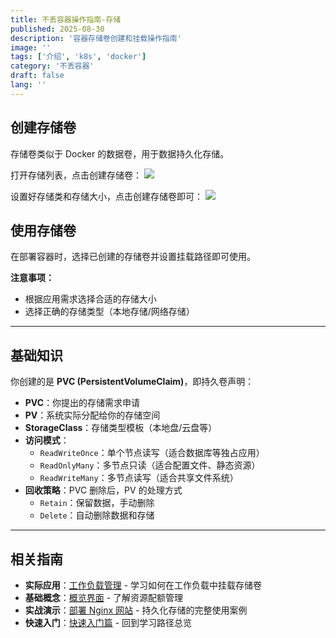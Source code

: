 ```yaml
---
title: 不丢容器操作指南-存储
published: 2025-08-30
description: '容器存储卷创建和挂载操作指南'
image: ''
tags: ['介绍', 'k8s', 'docker']
category: '不丢容器'
draft: false 
lang: ''
---
```


## 创建存储卷

存储卷类似于 Docker 的数据卷，用于数据持久化存储。

打开存储列表，点击创建存储卷：
![](@/assets/images/tupian/2025-08-30-20-26-02.png)

设置好存储类和存储大小，点击创建存储卷即可：
![](@/assets/images/tupian/2025-08-30-20-27-19.png)

## 使用存储卷

在部署容器时，选择已创建的存储卷并设置挂载路径即可使用。

**注意事项：**
- 根据应用需求选择合适的存储大小
- 选择正确的存储类型（本地存储/网络存储）

---

## 基础知识

你创建的是 **PVC (PersistentVolumeClaim)**，即持久卷声明：

- **PVC**：你提出的存储需求申请
- **PV**：系统实际分配给你的存储空间
- **StorageClass**：存储类型模板（本地盘/云盘等）
- **访问模式**：
  - `ReadWriteOnce`：单个节点读写（适合数据库等独占应用）
  - `ReadOnlyMany`：多节点只读（适合配置文件、静态资源）
  - `ReadWriteMany`：多节点读写（适合共享文件系统）
- **回收策略**：PVC 删除后，PV 的处理方式
  - `Retain`：保留数据，手动删除
  - `Delete`：自动删除数据和存储

---

## 相关指南

- **实际应用**：[工作负载管理](/posts/不丢容器操作指南-工作负载/) - 学习如何在工作负载中挂载存储卷
- **基础概念**：[概览界面](/posts/不丢容器操作指南-概览/) - 了解资源配额管理
- **实战演示**：[部署 Nginx 网站](/posts/不丢容器操作指南-部署nginx/) - 持久化存储的完整使用案例
- **快速入门**：[快速入门篇](/posts/不丢容器操作指南-快速入门篇/) - 回到学习路径总览

